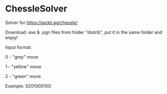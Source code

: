 # ChessleSolver

Solver for https://jackli.gg/chessle/

Download .exe & .pgn files from folder "distrib", put it in the same folder and enjoy!

Input format:

0 - "grey" move

1 - "yellow" move

2 - "green" move

Example: 0201000100
